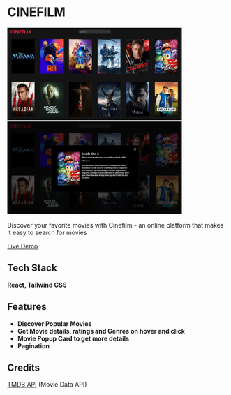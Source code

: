 # CINEFILM

<img src="https://raw.githubusercontent.com/RVamsidhar/cineflix-movie-app/main/.github/images/Cineflix.png" width="400"> <img src="https://raw.githubusercontent.com/RVamsidhar/cineflix-movie-app/main/.github/images/Popup.png" width="400">

Discover your favorite movies with Cinefilm - an online platform that makes it easy to search for movies

[Live Demo](https://cineflim.netlify.app/)

## Tech Stack

**React, Tailwind CSS**

## Features

- **Discover Popular Movies**
- **Get Movie details, ratings and Genres on hover and click**
- **Movie Popup Card to get more details**
- **Pagination**

## Credits

[TMDB API](https://developer.themoviedb.org/reference/ "TMDB API") (Movie Data API)
